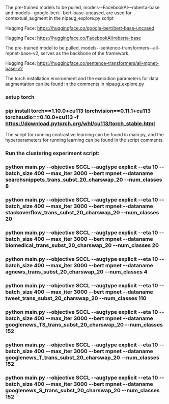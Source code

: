 The pre-trained models to be pulled, models--FacebookAI--roberta-base and models--google-bert--bert-base-uncased, are used for contextual_augment in the nlpaug_explore.py script

Hugging Face: https://huggingface.co/google-bert/bert-base-uncased

Hugging Face: https://huggingface.co/FacebookAI/roberta-base

The pre-trained model to be pulled, models--sentence-transformers--all-mpnet-base-v2, serves as the backbone of the framework.

Hugging Face: https://huggingface.co/sentence-transformers/all-mpnet-base-v2

The torch installation environment and the execution parameters for data augmentation can be found in the comments in nlpaug_explore.py

### setup torch
### pip install torch==1.10.0+cu113 torchvision==0.11.1+cu113 torchaudio==0.10.0+cu113 -f https://download.pytorch.org/whl/cu113/torch_stable.html

The script for running contrastive learning can be found in main.py, and the hyperparameters for running learning can be found in the script comments.

### Run the clustering experiment script:
### python main.py  --objective SCCL --augtype explicit --eta 10 --batch_size 400 --max_iter 3000 --bert mpnet --dataname searchsnippets_trans_subst_20_charswap_20 --num_classes 8
### python main.py  --objective SCCL --augtype explicit --eta 10 --batch_size 400 --max_iter 3000 --bert mpnet --dataname stackoverflow_trans_subst_20_charswap_20 --num_classes 20
### python main.py  --objective SCCL --augtype explicit --eta 10 --batch_size 400 --max_iter 3000 --bert mpnet --dataname biomedical_trans_subst_20_charswap_20 --num_classes 20
### python main.py  --objective SCCL --augtype explicit --eta 10 --batch_size 400 --max_iter 3000 --bert mpnet --dataname agnews_trans_subst_20_charswap_20 --num_classes 4
### python main.py  --objective SCCL --augtype explicit --eta 10 --batch_size 400 --max_iter 3000 --bert mpnet --dataname tweet_trans_subst_20_charswap_20 --num_classes 110
### python main.py  --objective SCCL --augtype explicit --eta 10 --batch_size 400 --max_iter 3000 --bert mpnet --dataname googlenews_TS_trans_subst_20_charswap_20 --num_classes 152
### python main.py  --objective SCCL --augtype explicit --eta 10 --batch_size 400 --max_iter 3000 --bert mpnet --dataname googlenews_T_trans_subst_20_charswap_20 --num_classes 152
### python main.py  --objective SCCL --augtype explicit --eta 10 --batch_size 400 --max_iter 3000 --bert mpnet --dataname googlenews_S_trans_subst_20_charswap_20 --num_classes 152
